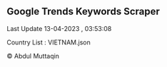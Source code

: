 

## Google Trends Keywords Scraper 
 
Last Update 13-04-2023 , 03:53:08

Country List :
VIETNAM.json



© Abdul Muttaqin 
